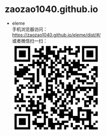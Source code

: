# zaozao1040.github.io
- eleme<br />
  手机浏览器访问：<br />
    https://zaozao1040.github.io/eleme/dist/#/<br />
  或者微信扫一扫：<br />
    ![Alt text](https://github.com/zaozao1040/zaozao1040.github.io/raw/master/img/eleme/erweima.png)



